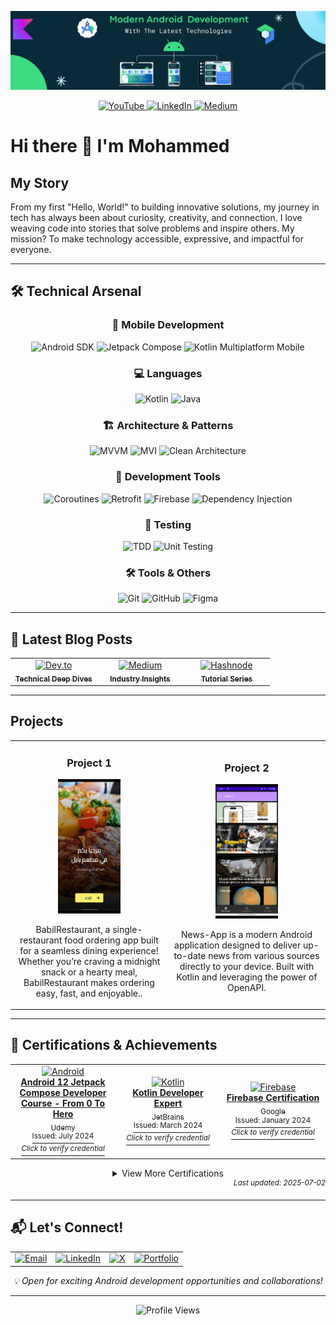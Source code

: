 ![Banner Image](banner.png)


<div align="center">
  <p align="center">
    <a href="https://www.youtube.com/@AndroidDojo">
      <img src="https://img.shields.io/badge/YouTube-AndroidDojo-red?style=flat-square&logo=youtube" alt="YouTube"/>
    </a>
    <a href="https://linkedin.com/in/mohammed-khudair-4797b8177">
      <img src="https://img.shields.io/badge/LinkedIn-Connect-blue?style=flat-square&logo=linkedin" alt="LinkedIn"/>
    </a>
    <a href="https://medium.com/@mohammedkhudair57">
      <img src="https://img.shields.io/badge/Medium-Follow-black?style=flat-square&logo=medium" alt="Medium"/>
    </a>
  </p>
</div>
  
# Hi there 👋 I'm Mohammed 

## My Story

From my first "Hello, World!" to building innovative solutions, my journey in tech has always been about curiosity, creativity, and connection. I love weaving code into stories that solve problems and inspire others. My mission? To make technology accessible, expressive, and impactful for everyone.

---

## 🛠️ Technical Arsenal

<div align="center">

### 📱 Mobile Development
<p>
    <img src="https://img.shields.io/badge/Android_SDK-3DDC84?style=for-the-badge&logo=android&logoColor=white" alt="Android SDK"/>
    <img src="https://img.shields.io/badge/Jetpack%20Compose-4285F4?style=for-the-badge&logo=android&logoColor=white" alt="Jetpack Compose"/>
    <img src="https://img.shields.io/badge/KMM-7F52FF?style=for-the-badge&logo=kotlin&logoColor=white" alt="Kotlin Multiplatform Mobile"/>
</p>

### 💻 Languages
<p>
    <img src="https://img.shields.io/badge/Kotlin-0095D5?style=for-the-badge&logo=kotlin&logoColor=white" alt="Kotlin"/>
    <img src="https://img.shields.io/badge/Java-007396?style=for-the-badge&logo=java&logoColor=white" alt="Java"/>
</p>

### 🏗️ Architecture & Patterns
<p>
    <img src="https://img.shields.io/badge/MVVM-0095D5?style=for-the-badge&logo=android&logoColor=white" alt="MVVM"/>
    <img src="https://img.shields.io/badge/MVI-3DDC84?style=for-the-badge&logo=android&logoColor=white" alt="MVI"/>
    <img src="https://img.shields.io/badge/Clean_Architecture-FF6B6B?style=for-the-badge&logo=android&logoColor=white" alt="Clean Architecture"/>
</p>

### 🔧 Development Tools
<p>
    <img src="https://img.shields.io/badge/Coroutines-7F52FF?style=for-the-badge&logo=kotlin&logoColor=white" alt="Coroutines"/>
    <img src="https://img.shields.io/badge/Retrofit-48B983?style=for-the-badge&logo=square&logoColor=white" alt="Retrofit"/>
    <img src="https://img.shields.io/badge/Firebase-FFCA28?style=for-the-badge&logo=firebase&logoColor=black" alt="Firebase"/>
    <img src="https://img.shields.io/badge/DI-64b5f6?style=for-the-badge&logo=dagger&logoColor=white" alt="Dependency Injection"/>
</p>

### 🧪 Testing
<p>
    <img src="https://img.shields.io/badge/TDD-25A162?style=for-the-badge&logo=checkmarx&logoColor=white" alt="TDD"/>
    <img src="https://img.shields.io/badge/Unit_Testing-FF6C37?style=for-the-badge&logo=junit5&logoColor=white" alt="Unit Testing"/>
</p>

### 🛠️ Tools & Others
<p>
    <img src="https://img.shields.io/badge/Git-F05032?style=for-the-badge&logo=git&logoColor=white" alt="Git"/>
    <img src="https://img.shields.io/badge/GitHub-181717?style=for-the-badge&logo=github&logoColor=white" alt="GitHub"/>
    <img src="https://img.shields.io/badge/Figma-F24E1E?style=for-the-badge&logo=figma&logoColor=white" alt="Figma"/>
</p>

</div>

---

## 📝 Latest Blog Posts

<div align="center">
<table>
  <tr>
    <td width="33%" align="center">
      <a href="https://dev.to/mohammed_57">
        <img src="https://img.shields.io/badge/dev.to-0A0A0A?style=for-the-badge&logo=dev.to&logoColor=white" alt="Dev.to"/>
        <br/>
        <sub><b>Technical Deep Dives</b></sub>
      </a>
    </td>
    <td width="33%" align="center">
      <a href="https://medium.com/@mohammedkhudair57">
        <img src="https://img.shields.io/badge/Medium-12100E?style=for-the-badge&logo=medium&logoColor=white" alt="Medium"/>
        <br/>
        <sub><b>Industry Insights</b></sub>
      </a>
    </td>
    <td width="33%" align="center">
      <a href="https://hashnode.com/@mohammed57">
        <img src="https://img.shields.io/badge/Hashnode-2962FF?style=for-the-badge&logo=hashnode&logoColor=white" alt="Hashnode"/>
        <br/>
        <sub><b>Tutorial Series</b></sub>
      </a>
    </td>
  </tr>
</table>
</div>

---

## Projects

<div align="center">
<table>
  <tr>
    <td width="50%">
      <h3 align="center">Project 1</h3>
      <div align="center">
        <a href="https://github.com/MohammedKhudair/Babel-Restaurant" target="_blank">
          <img src="https://github.com/MohammedKhudair/Babel-Restaurant/blob/main/screenshots/Intro1.jpg" width="100" height="" alt="Babel-Restaurant"/>
        </a>
        <p>BabilRestaurant, a single-restaurant food ordering app built for a seamless dining experience! Whether you’re craving a midnight snack or a hearty meal, BabilRestaurant makes ordering easy, fast, and enjoyable..</p>
      </div>
    </td>
    <td width="50%">
      <h3 align="center">Project 2</h3>
      <div align="center">
        <a href="https://github.com/MohammedKhudair/News-App" target="_blank">
          <img src="https://github.com/MohammedKhudair/News-App/blob/main/screenshots/home_page.jpg" width="100" alt="Project 2"/>
        </a>
        <p>News-App is a modern Android application designed to deliver up-to-date news from various sources directly to your device. Built with Kotlin and leveraging the power of OpenAPI.</p>
      </div>
    </td>
  </tr>
</table>
</div>

---

## 🏅 Certifications & Achievements

<div align="center">
<table>
  <tr>
    <td align="center" width="33%">
      <a href="https://www.udemy.com/course/android-12-jetpack-compose-developer-course/?couponCode=KEEPLEARNING">
        <img width="100" src="https://img.shields.io/badge/Android-3DDC84?style=for-the-badge&logo=android&logoColor=white" alt="Android"/>
        <br />
        <strong>Android 12 Jetpack Compose Developer Course - From 0 To Hero</strong>
        <br />
        <sub>Udemy</sub>
        <br />
        <sup>Issued: July 2024</sup>
        <br />
        <sup><i>Click to verify credential</i></sup>
      </a>
    </td>
    <td align="center" width="33%">
      <a href="YOUR_KOTLIN_CERT_URL">
        <img width="100" src="https://img.shields.io/badge/Kotlin-0095D5?style=for-the-badge&logo=kotlin&logoColor=white" alt="Kotlin"/>
        <br />
        <strong>Kotlin Developer Expert</strong>
        <br />
        <sub>JetBrains</sub>
        <br />
        <sup>Issued: March 2024</sup>
        <br />
        <sup><i>Click to verify credential</i></sup>
      </a>
    </td>
    <td align="center" width="33%">
      <a href="YOUR_FIREBASE_CERT_URL">
        <img width="100" src="https://img.shields.io/badge/Firebase-FFCA28?style=for-the-badge&logo=firebase&logoColor=black" alt="Firebase"/>
        <br />
        <strong>Firebase Certification</strong>
        <br />
        <sub>Google</sub>
        <br />
        <sup>Issued: January 2024</sup>
        <br />
        <sup><i>Click to verify credential</i></sup>
      </a>
    </td>
  </tr>
</table>

<details>
<summary>View More Certifications</summary>

<table>
  <tr>
    <td align="center" width="33%">
      <a href="YOUR_ADDITIONAL_CERT_URL_1">
        <img width="100" src="https://img.shields.io/badge/TDD-25A162?style=for-the-badge&logo=checkmarx&logoColor=white" alt="TDD"/>
        <br />
        <strong>Test-Driven Development</strong>
        <br />
        <sub>Coursera</sub>
        <br />
        <sup>Issued: December 2023</sup>
      </a>
    </td>
    <td align="center" width="33%">
      <a href="YOUR_ADDITIONAL_CERT_URL_2">
        <img width="100" src="https://img.shields.io/badge/Architecture-FF6C37?style=for-the-badge&logo=android&logoColor=white" alt="Architecture"/>
        <br />
        <strong>Android Architecture</strong>
        <br />
        <sub>Udacity</sub>
        <br />
        <sup>Issued: November 2023</sup>
      </a>
    </td>
    <td align="center" width="33%">
      <a href="YOUR_ADDITIONAL_CERT_URL_3">
        <img width="100" src="https://img.shields.io/badge/CI/CD-2088FF?style=for-the-badge&logo=github-actions&logoColor=white" alt="CI/CD"/>
        <br />
        <strong>CI/CD Pipeline Expert</strong>
        <br />
        <sub>GitHub Learning Lab</sub>
        <br />
        <sup>Issued: October 2023</sup>
      </a>
    </td>
  </tr>
</table>
</details>

<div align="right">
  <sup><i>Last updated: 2025-07-02</i></sup>
</div>
</div>

---

## 📬 Let's Connect!

<div align="center">
<table>
  <tr>
    <td align="center">
      <a href="mailto:mohammedkhudair57@gmail.com">
        <img src="https://img.shields.io/badge/Email-D14836?style=for-the-badge&logo=gmail&logoColor=white" alt="Email"/>
      </a>
    </td>
    <td align="center">
      <a href="https://linkedin.com/in/mohammed-khudair-4797b8177">
        <img src="https://img.shields.io/badge/LinkedIn-0077B5?style=for-the-badge&logo=linkedin&logoColor=white" alt="LinkedIn"/>
      </a>
    </td>
    <td align="center">
      <a href="https://x.com/mohammedkhuda19">
        <img src="https://img.shields.io/badge/Twitter-1DA1F2?style=for-the-badge&logo=twitter&logoColor=white" alt="X"/>
      </a>
    </td>
    <td align="center">
      <a href="https://yourwebsite.com">
        <img src="https://img.shields.io/badge/Portfolio-000000?style=for-the-badge&logo=react&logoColor=white" alt="Portfolio"/>
      </a>
    </td>
  </tr>
</table>

<p><i>💡 Open for exciting Android development opportunities and collaborations!</i></p>
</div>

---

<div align="center">
  <img src="https://komarev.com/ghpvc/?username=MohammedKhudair&label=Profile%20views&color=0e75b6&style=flat" alt="Profile Views"/>
</div>
